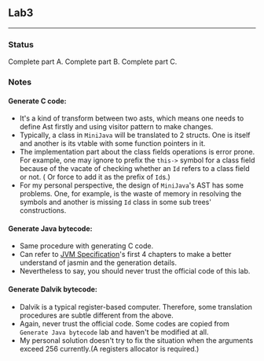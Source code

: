 ## Lab3

----
### Status
Complete part A.
Complete part B.
Complete part C.

### Notes
#### Generate C code:
+ It's a kind of transform between two asts, which means one needs to define Ast firstly and using visitor pattern
to make changes.
+ Typically, a class in `MiniJava` will be translated to 2 structs. One is itself and another is its vtable with some
function pointers in it.
+ The implementation part about the class fields operations is error prone. For example, one may ignore to prefix
the `this->` symbol for a class field because of the vacate of checking whether an `Id` refers to a class field or not. (
Or force to add it as the prefix of `Id`s.)
+ For my personal perspective, the design of `MiniJava`'s AST has some problems. One, for example, is the waste of memory
in resolving the symbols and another is missing `Id` class in some sub trees' constructions.

#### Generate Java bytecode:
+ Same procedure with generating C code.
+ Can refer to [JVM Specification](http://docs.oracle.com/javase/specs/jvms/se8/html/index.html)'s first 4 chapters to
make a better understand of jasmin and the generation details.
+ Nevertheless to say, you should never trust the official code of this lab.

#### Generate Dalvik bytecode:
+ Dalvik is a typical register-based computer. Therefore, some translation procedures are subtle different from the above.
+ Again, never trust the official code. Some codes are copied from `Generate Java bytecode` lab and haven't be modified
at all.
+ My personal solution doesn't try to fix the situation when the arguments exceed 256 currently.(A registers allocator is required.)